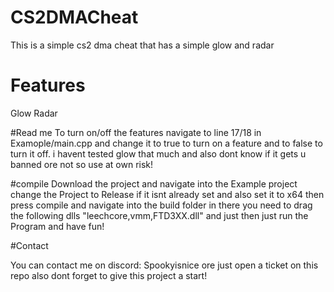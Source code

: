 # CS2DMACheat
This is a simple cs2 dma cheat that has a simple glow and radar



# Features
Glow
Radar

#Read me
To turn on/off the features navigate to line 17/18 in Examople/main.cpp and change it to true to turn on a feature and to false to turn it off.
i havent tested glow that much and also dont know if it gets u banned ore not so use at own risk!


#compile
Download the project and navigate into the Example project change the Project to Release if it isnt already set and also set it to x64 then press compile 
and navigate into the build folder in there you need to drag the following dlls "leechcore,vmm,FTD3XX.dll" and just then just run the Program and have fun!


#Contact

You can contact me on discord: Spookyisnice ore just open a ticket on this repo also dont forget to give this project a start!
